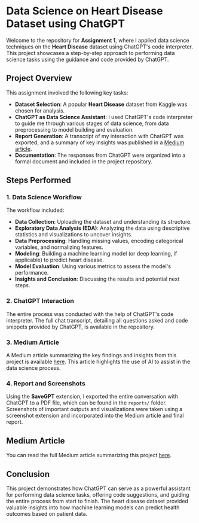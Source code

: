 # Data Science on Heart Disease Dataset using ChatGPT

Welcome to the repository for **Assignment 1**, where I applied data science techniques on the **Heart Disease** dataset using ChatGPT's code interpreter. This project showcases a step-by-step approach to performing data science tasks using the guidance and code provided by ChatGPT.

## Project Overview

This assignment involved the following key tasks:
- **Dataset Selection**: A popular **Heart Disease** dataset from Kaggle was chosen for analysis.
- **ChatGPT as Data Science Assistant**: I used ChatGPT's code interpreter to guide me through various stages of data science, from data preprocessing to model building and evaluation.
- **Report Generation**: A transcript of my interaction with ChatGPT was exported, and a summary of key insights was published in a [Medium article](#medium-article).
- **Documentation**: The responses from ChatGPT were organized into a formal document and included in the project repository.

## Steps Performed

### 1. Data Science Workflow
The workflow included:
- **Data Collection**: Uploading the dataset and understanding its structure.
- **Exploratory Data Analysis (EDA)**: Analyzing the data using descriptive statistics and visualizations to uncover insights.
- **Data Preprocessing**: Handling missing values, encoding categorical variables, and normalizing features.
- **Modeling**: Building a machine learning model (or deep learning, if applicable) to predict heart disease.
- **Model Evaluation**: Using various metrics to assess the model's performance.
- **Insights and Conclusion**: Discussing the results and potential next steps.

### 2. ChatGPT Interaction
The entire process was conducted with the help of ChatGPT's code interpreter. The full chat transcript, detailing all questions asked and code snippets provided by ChatGPT, is available in the repository.

### 3. Medium Article
A Medium article summarizing the key findings and insights from this project is available [here](#medium-article). This article highlights the use of AI to assist in the data science process.

### 4. Report and Screenshots
Using the **SaveGPT** extension, I exported the entire conversation with ChatGPT to a PDF file, which can be found in the `reports/` folder. Screenshots of important outputs and visualizations were taken using a screenshot extension and incorporated into the Medium article and final report.

## Medium Article

You can read the full Medium article summarizing this project [here](#medium-link).


## Conclusion

This project demonstrates how ChatGPT can serve as a powerful assistant for performing data science tasks, offering code suggestions, and guiding the entire process from start to finish. The heart disease dataset provided valuable insights into how machine learning models can predict health outcomes based on patient data.
